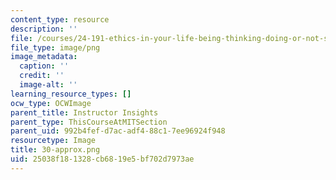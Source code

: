 ```yaml
---
content_type: resource
description: ''
file: /courses/24-191-ethics-in-your-life-being-thinking-doing-or-not-spring-2015/25038f181328cb6819e5bf702d7973ae_30-approx.png
file_type: image/png
image_metadata:
  caption: ''
  credit: ''
  image-alt: ''
learning_resource_types: []
ocw_type: OCWImage
parent_title: Instructor Insights
parent_type: ThisCourseAtMITSection
parent_uid: 992b4fef-d7ac-adf4-88c1-7ee96924f948
resourcetype: Image
title: 30-approx.png
uid: 25038f18-1328-cb68-19e5-bf702d7973ae
---
```

